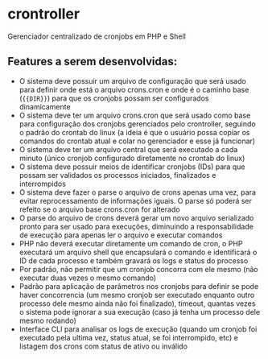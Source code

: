 # crontroller
Gerenciador centralizado de cronjobs em PHP e Shell

## Features a serem desenvolvidas:
- O sistema deve possuir um arquivo de configuração que será usado para definir onde está o arquivo crons.cron e onde é o caminho base (`{{DIR}}`) para que os cronjobs possam ser configurados dinamicamente
- O sistema deve ter um arquivo crons.cron que será usado como base para configuração dos cronjobs gerenciados pelo crontroller, seguindo o padrão do crontab do linux (a ideia é que o usuário possa copiar os comandos do crontab atual e colar no gerenciador e esse já funcionar)
- O sistema deve ter um arquivo central que será executado a cada minuto (único cronjob configurado diretamente no crontab do linux)
- O sistema deve possuir meios de identificar cronjobs (IDs) para que possam ser validados os processos iniciados, finalizados e interrompidos
- O sistema deve fazer o parse o arquivo de crons apenas uma vez, para evitar reprocessamento de informações iguais. O parse só poderá ser refeito se o arquivo base crons.cron for alterado
- O parse do arquivo de crons deverá gerar um novo arquivo serializado pronto para ser usado para execuções, diminuindo a responsabilidade de execução para apenas ler o arquivo e executar comandos
- PHP não deverá executar diretamente um comando de cron, o PHP executará um arquivo shell que encapsulará o comando e identificará o ID de cada processo e também gravará os logs e status do processo
- Por padrão, não permitir que um cronjob concorra com ele mesmo (não executar duas vezes o mesmo comando)
- Padrão para aplicação de parâmetros nos cronjobs para definir se pode haver concorrencia (um mesmo cronjob ser executado enquanto outro processo dele mesmo ainda não foi finalizado), timeout, quantas vezes o sistema pode ignorar a sua execução (caso já tenha um processo dele mesmo rodando)
- Interface CLI para analisar os logs de execução (quando um cronjob foi executado pela ultima vez, status atual, se foi interrompido, etc) e listagem dos crons com status de ativo ou inválido

